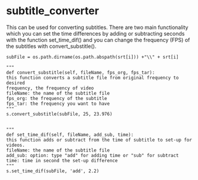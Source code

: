 subtitle_converter
==================

This can be used for converting subtitles. There are two main functionality which you can set the time differences by adding or subtracting seconds with the function set_time_dif() and you can change the frequency (FPS) of the subtitles with convert_substitle().

    subFile = os.path.dirname(os.path.abspath(srt[i])) +"\\" + srt[i]
    
    """
    def convert_substitle(self, fileName, fps_org, fps_tar):
    this function converts a subtitle file from original frequency to desired 
    frequency, the frequency of video
    fileName: the name of the subtitle file
    fps_org: the frequency of the subtitle
    fps_tar: the frequency you want to have  
    """     
    s.convert_substitle(subFile, 25, 23.976)
    
    
    """
    def set_time_dif(self, fileName, add_sub, time):
    this function adds or subtract from the time of subtitle to set-up for videos.  
    fileName: the name of the subtitle file
    add_sub: option: type "add" for adding time or "sub" for subtract
    time: time in second the set-up difference
    """
    s.set_time_dif(subFile, 'add', 2.2)
